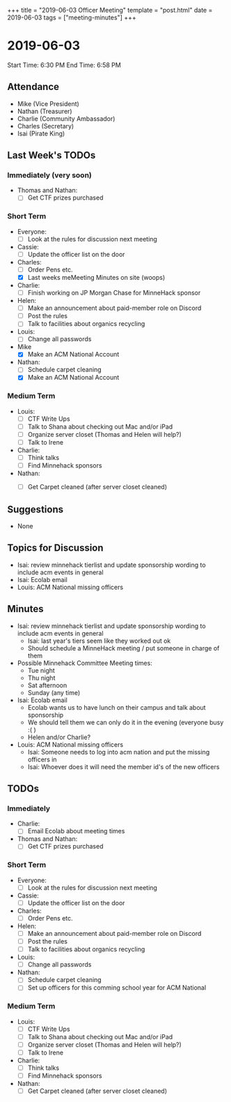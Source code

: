 +++
title = "2019-06-03 Officer Meeting"
template = "post.html"
date = 2019-06-03
tags = ["meeting-minutes"]
+++
# 2019-06-03

Start Time: 6:30 PM
End Time:   6:58 PM

## Attendance
 - Mike     (Vice President)
 - Nathan   (Treasurer)
 - Charlie  (Community Ambassador)
 - Charles  (Secretary)
 - Isai     (Pirate King)

## Last Week's TODOs
### Immediately (very soon)
 - Thomas and Nathan:
     - [ ] Get CTF prizes purchased
### Short Term
 - Everyone:
     - [ ] Look at the rules for discussion next meeting
 - Cassie:
     - [ ] Update the officer list on the door
 - Charles:
     - [ ] Order Pens etc.
     - [x] Last weeks meMeeting Minutes on site (woops)
 - Charlie:
     - [ ] Finish working on JP Morgan Chase for MinneHack sponsor
 - Helen:
     - [ ] Make an announcement about paid-member role on Discord
     - [ ] Post the rules
     - [ ] Talk to facilities about organics recycling
 - Louis:
     - [ ] Change all passwords
 - Mike
     - [x] Make an ACM National Account
 - Nathan:
     - [ ] Schedule carpet cleaning
     - [x] Make an ACM National Account
### Medium Term
 - Louis:
     - [ ] CTF Write Ups
     - [ ] Talk to Shana about checking out Mac and/or iPad
     - [ ] Organize server closet (Thomas and Helen will help?)
     - [ ] Talk to Irene
 - Charlie:
     - [ ] Think talks
     - [ ] Find Minnehack sponsors
 - Nathan:
     - [ ] Get Carpet cleaned (after server closet cleaned)


## Suggestions
 - None

## Topics for Discussion
- Isai: review minnehack tierlist and update sponsorship wording to include acm events in general
- Isai: Ecolab email
- Louis: ACM National missing officers

## Minutes
- Isai: review minnehack tierlist and update sponsorship wording to include acm events in general
    - Isai: last year's tiers seem like they worked out ok
    - Should schedule a MinneHack meeting / put someone in charge of them
- Possible Minnehack Committee Meeting times:
    - Tue night
    - Thu night
    - Sat afternoon
    - Sunday (any time)
- Isai: Ecolab email
    - Ecolab wants us to have lunch on their campus and talk about sponsorship
    - We should tell them we can only do it in the evening (everyone busy :( )
    - Helen and/or Charlie? 
- Louis: ACM National missing officers
    - Isai: Someone needs to log into acm nation and put the missing officers in
    - Isai: Whoever does it will need the member id's of the new officers

## TODOs
### Immediately
 - Charlie:
     - [ ] Email Ecolab about meeting times
 - Thomas and Nathan:
     - [ ] Get CTF prizes purchased
### Short Term
 - Everyone:
     - [ ] Look at the rules for discussion next meeting
 - Cassie:
     - [ ] Update the officer list on the door
 - Charles:
     - [ ] Order Pens etc.
 - Helen:
     - [ ] Make an announcement about paid-member role on Discord
     - [ ] Post the rules
     - [ ] Talk to facilities about organics recycling
 - Louis:
     - [ ] Change all passwords
 - Nathan:
     - [ ] Schedule carpet cleaning
     - [ ] Set up officers for this comming school year for ACM National
### Medium Term
 - Louis:
     - [ ] CTF Write Ups
     - [ ] Talk to Shana about checking out Mac and/or iPad
     - [ ] Organize server closet (Thomas and Helen will help?)
     - [ ] Talk to Irene
 - Charlie:
     - [ ] Think talks
     - [ ] Find Minnehack sponsors
 - Nathan:
     - [ ] Get Carpet cleaned (after server closet cleaned)
